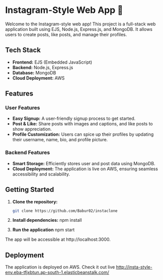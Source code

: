 # Instagram-Style Web App 🚀

Welcome to the Instagram-style web app! This project is a full-stack web application built using EJS, Node.js, Express.js, and MongoDB. It allows users to create posts, like posts, and manage their profiles.

## Tech Stack

- **Frontend:** EJS (Embedded JavaScript)
- **Backend:** Node.js, Express.js
- **Database:** MongoDB
- **Cloud Deployment:** AWS

## Features

### User Features

- **Easy Signup:** A user-friendly signup process to get started.
- **Post & Like:** Share posts with images and captions, and like posts to show appreciation.
- **Profile Customization:** Users can spice up their profiles by updating their username, name, bio, and profile picture.

### Backend Features

- **Smart Storage:** Efficiently stores user and post data using MongoDB.
- **Cloud Deployment:** The application is live on AWS, ensuring seamless accessibility and scalability.


## Getting Started

1. **Clone the repository:**
   ```bash
   git clone https://github.com/Babur02/instaclone

2. **Install dependencies:**
    npm install

3. **Run the application**
    npm start

The app will be accessible at http://localhost:3000.

## Deployment
The application is deployed on AWS. Check it out live http://insta-style-env.eba-tfjxbtun.ap-south-1.elasticbeanstalk.com/
